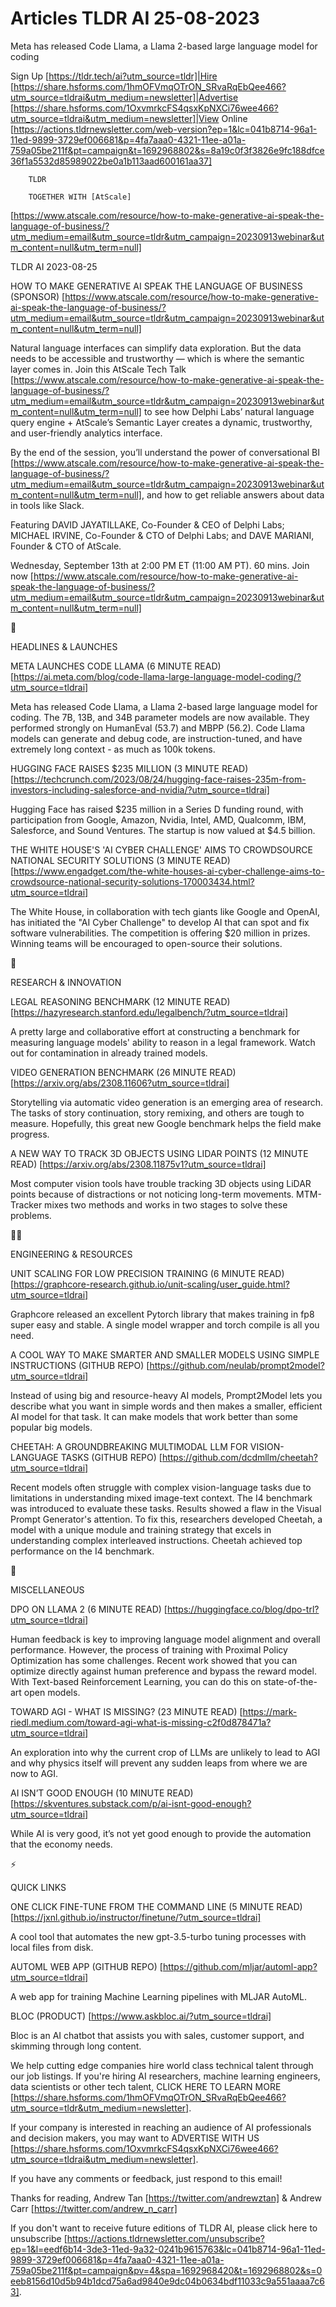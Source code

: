 # Articles TLDR AI 25-08-2023

Meta has released Code Llama, a Llama 2-based large language model for
coding  

Sign Up [https://tldr.tech/ai?utm_source=tldr]|Hire
[https://share.hsforms.com/1hmOFVmqOTrON_SRvaRqEbQee466?utm_source=tldrai&utm_medium=newsletter]|Advertise
[https://share.hsforms.com/1OxvmrkcFS4qsxKpNXCi76wee466?utm_source=tldrai&utm_medium=newsletter]|View
Online
[https://actions.tldrnewsletter.com/web-version?ep=1&lc=041b8714-96a1-11ed-9899-3729ef006681&p=4fa7aaa0-4321-11ee-a01a-759a05be211f&pt=campaign&t=1692968802&s=8a19c0f3f3826e9fc188dfce36f1a5532d85989022be0a1b113aad600161aa37]


		TLDR 

		TOGETHER WITH [AtScale]
[https://www.atscale.com/resource/how-to-make-generative-ai-speak-the-language-of-business/?utm_medium=email&utm_source=tldr&utm_campaign=20230913webinar&utm_content=null&utm_term=null]

TLDR AI 2023-08-25

HOW TO MAKE GENERATIVE AI SPEAK THE LANGUAGE OF BUSINESS (SPONSOR)
[https://www.atscale.com/resource/how-to-make-generative-ai-speak-the-language-of-business/?utm_medium=email&utm_source=tldr&utm_campaign=20230913webinar&utm_content=null&utm_term=null]

Natural language interfaces can simplify data exploration. But the
data needs to be accessible and trustworthy — which is where the
semantic layer comes in.
Join this AtScale Tech Talk
[https://www.atscale.com/resource/how-to-make-generative-ai-speak-the-language-of-business/?utm_medium=email&utm_source=tldr&utm_campaign=20230913webinar&utm_content=null&utm_term=null]
to see how Delphi Labs’ natural language query engine + AtScale’s
Semantic Layer creates a dynamic, trustworthy, and user-friendly
analytics interface.

By the end of the session, you’ll understand the power of
conversational BI
[https://www.atscale.com/resource/how-to-make-generative-ai-speak-the-language-of-business/?utm_medium=email&utm_source=tldr&utm_campaign=20230913webinar&utm_content=null&utm_term=null],
and how to get reliable answers about data in tools like Slack.

Featuring DAVID JAYATILLAKE, Co-Founder & CEO of Delphi Labs; MICHAEL
IRVINE, Co-Founder & CTO of Delphi Labs; and DAVE MARIANI, Founder &
CTO of AtScale.

Wednesday, September 13th at 2:00 PM ET (11:00 AM PT). 60 mins. Join
now
[https://www.atscale.com/resource/how-to-make-generative-ai-speak-the-language-of-business/?utm_medium=email&utm_source=tldr&utm_campaign=20230913webinar&utm_content=null&utm_term=null]

🚀 

HEADLINES & LAUNCHES

META LAUNCHES CODE LLAMA (6 MINUTE READ)
[https://ai.meta.com/blog/code-llama-large-language-model-coding/?utm_source=tldrai]

Meta has released Code Llama, a Llama 2-based large language model for
coding. The 7B, 13B, and 34B parameter models are now available. They
performed strongly on HumanEval (53.7) and MBPP (56.2). Code Llama
models can generate and debug code, are instruction-tuned, and have
extremely long context - as much as 100k tokens. 

HUGGING FACE RAISES $235 MILLION (3 MINUTE READ)
[https://techcrunch.com/2023/08/24/hugging-face-raises-235m-from-investors-including-salesforce-and-nvidia/?utm_source=tldrai]

Hugging Face has raised $235 million in a Series D funding round, with
participation from Google, Amazon, Nvidia, Intel, AMD, Qualcomm, IBM,
Salesforce, and Sound Ventures. The startup is now valued at $4.5
billion. 

THE WHITE HOUSE'S 'AI CYBER CHALLENGE' AIMS TO CROWDSOURCE NATIONAL
SECURITY SOLUTIONS (3 MINUTE READ)
[https://www.engadget.com/the-white-houses-ai-cyber-challenge-aims-to-crowdsource-national-security-solutions-170003434.html?utm_source=tldrai]

The White House, in collaboration with tech giants like Google and
OpenAI, has initiated the "AI Cyber Challenge" to develop AI that can
spot and fix software vulnerabilities. The competition is offering $20
million in prizes. Winning teams will be encouraged to open-source
their solutions. 

🧠 

RESEARCH & INNOVATION

LEGAL REASONING BENCHMARK (12 MINUTE READ)
[https://hazyresearch.stanford.edu/legalbench/?utm_source=tldrai]

A pretty large and collaborative effort at constructing a benchmark
for measuring language models' ability to reason in a legal framework.
Watch out for contamination in already trained models. 

VIDEO GENERATION BENCHMARK (26 MINUTE READ)
[https://arxiv.org/abs/2308.11606?utm_source=tldrai]

Storytelling via automatic video generation is an emerging area of
research. The tasks of story continuation, story remixing, and others
are tough to measure. Hopefully, this great new Google benchmark helps
the field make progress. 

A NEW WAY TO TRACK 3D OBJECTS USING LIDAR POINTS (12 MINUTE READ)
[https://arxiv.org/abs/2308.11875v1?utm_source=tldrai]

Most computer vision tools have trouble tracking 3D objects using
LiDAR points because of distractions or not noticing long-term
movements. MTM-Tracker mixes two methods and works in two stages to
solve these problems. 

🧑‍💻 

ENGINEERING & RESOURCES

UNIT SCALING FOR LOW PRECISION TRAINING (6 MINUTE READ)
[https://graphcore-research.github.io/unit-scaling/user_guide.html?utm_source=tldrai]

Graphcore released an excellent Pytorch library that makes training in
fp8 super easy and stable. A single model wrapper and torch compile is
all you need. 

A COOL WAY TO MAKE SMARTER AND SMALLER MODELS USING SIMPLE
INSTRUCTIONS (GITHUB REPO)
[https://github.com/neulab/prompt2model?utm_source=tldrai]

Instead of using big and resource-heavy AI models, Prompt2Model lets
you describe what you want in simple words and then makes a smaller,
efficient AI model for that task. It can make models that work better
than some popular big models. 

CHEETAH: A GROUNDBREAKING MULTIMODAL LLM FOR VISION-LANGUAGE TASKS
(GITHUB REPO) [https://github.com/dcdmllm/cheetah?utm_source=tldrai]

Recent models often struggle with complex vision-language tasks due to
limitations in understanding mixed image-text context. The I4
benchmark was introduced to evaluate these tasks. Results showed a
flaw in the Visual Prompt Generator's attention. To fix this,
researchers developed Cheetah, a model with a unique module and
training strategy that excels in understanding complex interleaved
instructions. Cheetah achieved top performance on the I4 benchmark. 

🎁 

MISCELLANEOUS

DPO ON LLAMA 2 (6 MINUTE READ)
[https://huggingface.co/blog/dpo-trl?utm_source=tldrai]

Human feedback is key to improving language model alignment and
overall performance. However, the process of training with Proximal
Policy Optimization has some challenges. Recent work showed that you
can optimize directly against human preference and bypass the reward
model. With Text-based Reinforcement Learning, you can do this on
state-of-the-art open models. 

TOWARD AGI - WHAT IS MISSING? (23 MINUTE READ)
[https://mark-riedl.medium.com/toward-agi-what-is-missing-c2f0d878471a?utm_source=tldrai]

An exploration into why the current crop of LLMs are unlikely to lead
to AGI and why physics itself will prevent any sudden leaps from where
we are now to AGI. 

AI ISN’T GOOD ENOUGH (10 MINUTE READ)
[https://skventures.substack.com/p/ai-isnt-good-enough?utm_source=tldrai]

While AI is very good, it’s not yet good enough to provide the
automation that the economy needs. 

⚡ 

QUICK LINKS

ONE CLICK FINE-TUNE FROM THE COMMAND LINE (5 MINUTE READ)
[https://jxnl.github.io/instructor/finetune/?utm_source=tldrai]

A cool tool that automates the new gpt-3.5-turbo tuning processes with
local files from disk. 

AUTOML WEB APP (GITHUB REPO)
[https://github.com/mljar/automl-app?utm_source=tldrai]

A web app for training Machine Learning pipelines with MLJAR AutoML. 

BLOC (PRODUCT) [https://www.askbloc.ai/?utm_source=tldrai]

Bloc is an AI chatbot that assists you with sales, customer support,
and skimming through long content. 

 We help cutting edge companies hire world class technical talent
through our job listings. If you're hiring AI researchers, machine
learning engineers, data scientists or other tech talent, CLICK HERE
TO LEARN MORE
[https://share.hsforms.com/1hmOFVmqOTrON_SRvaRqEbQee466?utm_source=tldr&utm_medium=newsletter].


If your company is interested in reaching an audience of AI
professionals and decision makers, you may want to ADVERTISE WITH US
[https://share.hsforms.com/1OxvmrkcFS4qsxKpNXCi76wee466?utm_source=tldrai&utm_medium=newsletter].


If you have any comments or feedback, just respond to this email! 

Thanks for reading, 
Andrew Tan [https://twitter.com/andrewztan] & Andrew Carr
[https://twitter.com/andrew_n_carr] 

If you don't want to receive future editions of TLDR AI, please click
here to unsubscribe
[https://actions.tldrnewsletter.com/unsubscribe?ep=1&l=eedf6b14-3de3-11ed-9a32-0241b9615763&lc=041b8714-96a1-11ed-9899-3729ef006681&p=4fa7aaa0-4321-11ee-a01a-759a05be211f&pt=campaign&pv=4&spa=1692968420&t=1692968802&s=0eeb8156d10d5b94b1dcd75a6ad9840e9dc04b0634bdf11033c9a551aaaa7c63].